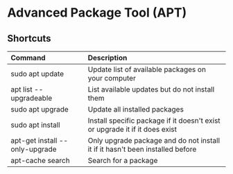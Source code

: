 # Advanced Package Tool (APT)

## Shortcuts

Command | Description
:-|:-
sudo apt update | Update list of available packages on your computer
apt list --upgradeable | List available updates but do not install them
sudo apt upgrade| Update all installed packages
sudo apt install <package> | Install specific package if it doesn't exist or upgrade it if it does exist
apt-get install --only-upgrade <package> | Only upgrade package and do not install it if it hasn't been installed before
apt-cache search <package> | Search for a package
